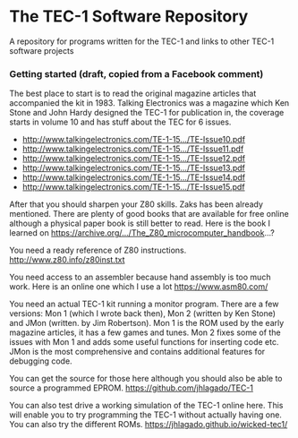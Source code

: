 # The TEC-1 Software Repository
A repository for programs written for the TEC-1 and links to other TEC-1 software projects

### Getting started (draft, copied from a Facebook comment)
The best place to start is to read the original magazine articles that accompanied the kit in 1983. Talking Electronics was a magazine which Ken Stone and John Hardy designed the TEC-1 for publication in, the coverage starts in volume 10 and has stuff about the TEC for 6 issues. 
* http://www.talkingelectronics.com/TE-1-15.../TE-Issue10.pdf 
* http://www.talkingelectronics.com/TE-1-15.../TE-Issue11.pdf 
* http://www.talkingelectronics.com/TE-1-15.../TE-Issue12.pdf 
* http://www.talkingelectronics.com/TE-1-15.../TE-Issue13.pdf 
* http://www.talkingelectronics.com/TE-1-15.../TE-Issue14.pdf 
* http://www.talkingelectronics.com/TE-1-15.../TE-Issue15.pdf

After that you should sharpen your Z80 skills. Zaks has been already mentioned. There are plenty of good books that are available for free online although a physical paper book is still better to read. Here is the book I learned on https://archive.org/.../The_Z80_microcomputer_handbook...?

You need a ready reference of Z80 instructions.
http://www.z80.info/z80inst.txt

You need access to an assembler because hand assembly is too much work. Here is an online one which I use a lot
https://www.asm80.com/

You need an actual TEC-1 kit running a monitor program. There are a few versions: Mon 1 (which I wrote back then), Mon 2 (written by Ken Stone) and JMon (written. by Jim Robertson). Mon 1 is the ROM used by the early magazine articles, it has a few games and tunes. Mon 2 fixes some of the issues with Mon 1 and adds some useful functions for inserting code etc. JMon is the most comprehensive and contains additional features for debugging code.

You can get the source for those here although you should also be able to source a programmed EPROM. https://github.com/jhlagado/TEC-1

You can also test drive a working simulation of the TEC-1 online here. This will enable you to try programming the TEC-1 without actually having one. You can also try the different ROMs. https://jhlagado.github.io/wicked-tec1/

